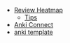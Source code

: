 - [Review Heatmap](https://ankiweb.net/shared/info/1771074083)
	- [Tips](https://www.yuque.com/purequant/anki/piw8go) 
- [Anki Connect](https://ankiweb.net/shared/info/2055492159)
- [anki template](http://leaflyer.lofter.com/)
